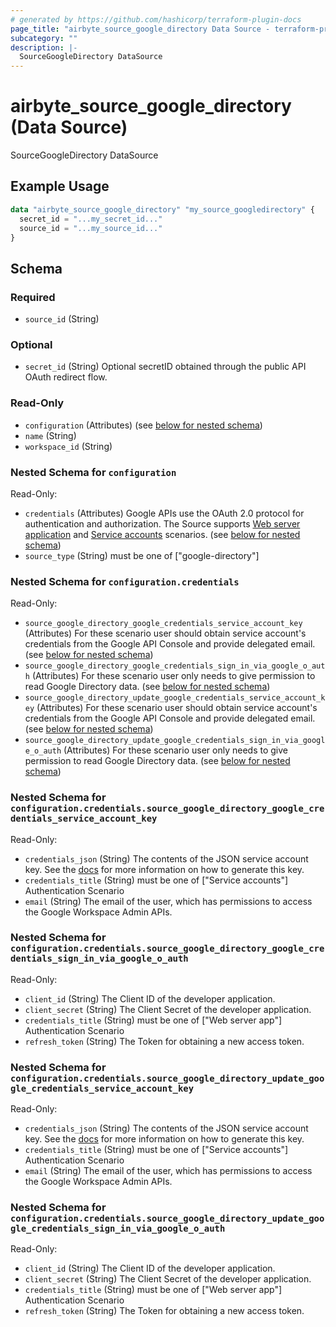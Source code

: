 ```yaml
---
# generated by https://github.com/hashicorp/terraform-plugin-docs
page_title: "airbyte_source_google_directory Data Source - terraform-provider-airbyte"
subcategory: ""
description: |-
  SourceGoogleDirectory DataSource
---
```


# airbyte_source_google_directory (Data Source)

SourceGoogleDirectory DataSource

## Example Usage

```terraform
data "airbyte_source_google_directory" "my_source_googledirectory" {
  secret_id = "...my_secret_id..."
  source_id = "...my_source_id..."
}
```

<!-- schema generated by tfplugindocs -->
## Schema

### Required

- `source_id` (String)

### Optional

- `secret_id` (String) Optional secretID obtained through the public API OAuth redirect flow.

### Read-Only

- `configuration` (Attributes) (see [below for nested schema](#nestedatt--configuration))
- `name` (String)
- `workspace_id` (String)

<a id="nestedatt--configuration"></a>
### Nested Schema for `configuration`

Read-Only:

- `credentials` (Attributes) Google APIs use the OAuth 2.0 protocol for authentication and authorization. The Source supports <a href="https://developers.google.com/identity/protocols/oauth2#webserver" target="_blank">Web server application</a> and <a href="https://developers.google.com/identity/protocols/oauth2#serviceaccount" target="_blank">Service accounts</a> scenarios. (see [below for nested schema](#nestedatt--configuration--credentials))
- `source_type` (String) must be one of ["google-directory"]

<a id="nestedatt--configuration--credentials"></a>
### Nested Schema for `configuration.credentials`

Read-Only:

- `source_google_directory_google_credentials_service_account_key` (Attributes) For these scenario user should obtain service account's credentials from the Google API Console and provide delegated email. (see [below for nested schema](#nestedatt--configuration--credentials--source_google_directory_google_credentials_service_account_key))
- `source_google_directory_google_credentials_sign_in_via_google_o_auth` (Attributes) For these scenario user only needs to give permission to read Google Directory data. (see [below for nested schema](#nestedatt--configuration--credentials--source_google_directory_google_credentials_sign_in_via_google_o_auth))
- `source_google_directory_update_google_credentials_service_account_key` (Attributes) For these scenario user should obtain service account's credentials from the Google API Console and provide delegated email. (see [below for nested schema](#nestedatt--configuration--credentials--source_google_directory_update_google_credentials_service_account_key))
- `source_google_directory_update_google_credentials_sign_in_via_google_o_auth` (Attributes) For these scenario user only needs to give permission to read Google Directory data. (see [below for nested schema](#nestedatt--configuration--credentials--source_google_directory_update_google_credentials_sign_in_via_google_o_auth))

<a id="nestedatt--configuration--credentials--source_google_directory_google_credentials_service_account_key"></a>
### Nested Schema for `configuration.credentials.source_google_directory_google_credentials_service_account_key`

Read-Only:

- `credentials_json` (String) The contents of the JSON service account key. See the <a href="https://developers.google.com/admin-sdk/directory/v1/guides/delegation">docs</a> for more information on how to generate this key.
- `credentials_title` (String) must be one of ["Service accounts"]
Authentication Scenario
- `email` (String) The email of the user, which has permissions to access the Google Workspace Admin APIs.


<a id="nestedatt--configuration--credentials--source_google_directory_google_credentials_sign_in_via_google_o_auth"></a>
### Nested Schema for `configuration.credentials.source_google_directory_google_credentials_sign_in_via_google_o_auth`

Read-Only:

- `client_id` (String) The Client ID of the developer application.
- `client_secret` (String) The Client Secret of the developer application.
- `credentials_title` (String) must be one of ["Web server app"]
Authentication Scenario
- `refresh_token` (String) The Token for obtaining a new access token.


<a id="nestedatt--configuration--credentials--source_google_directory_update_google_credentials_service_account_key"></a>
### Nested Schema for `configuration.credentials.source_google_directory_update_google_credentials_service_account_key`

Read-Only:

- `credentials_json` (String) The contents of the JSON service account key. See the <a href="https://developers.google.com/admin-sdk/directory/v1/guides/delegation">docs</a> for more information on how to generate this key.
- `credentials_title` (String) must be one of ["Service accounts"]
Authentication Scenario
- `email` (String) The email of the user, which has permissions to access the Google Workspace Admin APIs.


<a id="nestedatt--configuration--credentials--source_google_directory_update_google_credentials_sign_in_via_google_o_auth"></a>
### Nested Schema for `configuration.credentials.source_google_directory_update_google_credentials_sign_in_via_google_o_auth`

Read-Only:

- `client_id` (String) The Client ID of the developer application.
- `client_secret` (String) The Client Secret of the developer application.
- `credentials_title` (String) must be one of ["Web server app"]
Authentication Scenario
- `refresh_token` (String) The Token for obtaining a new access token.


